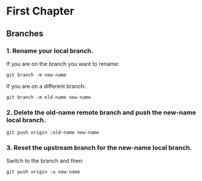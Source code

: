 # First Chapter

## Branches

### 1. Rename your local branch.

If you are on the branch you want to rename:

```
git branch -m new-name
```

If you are on a different branch:

```
git branch -m old-name new-name
```

### 2. Delete the old-name remote branch and push the new-name local branch.

```
git push origin :old-name new-name
```

### 3. Reset the upstream branch for the new-name local branch.

Switch to the branch and then:

```
git push origin -u new-name
```

